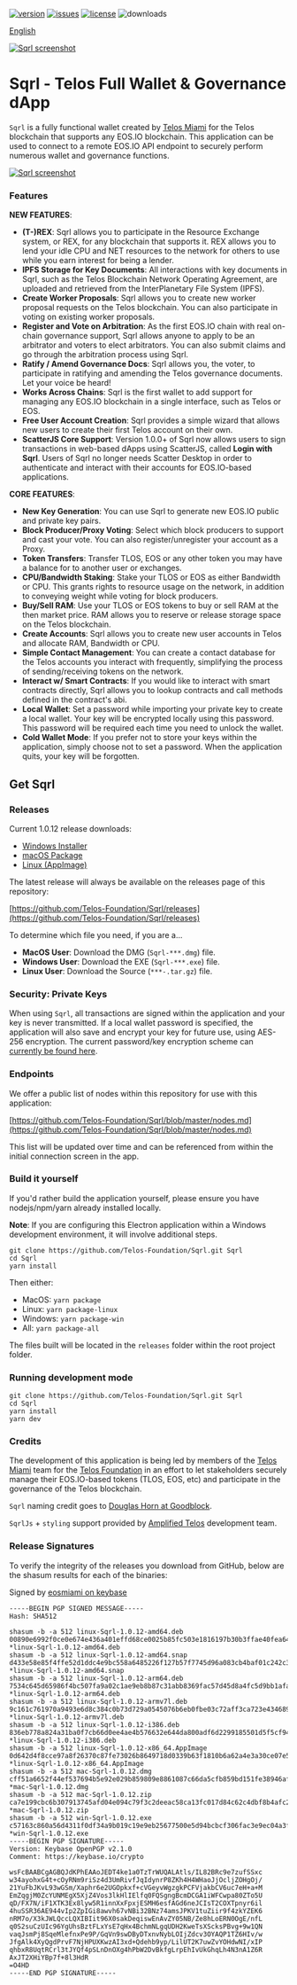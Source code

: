 [![version](https://img.shields.io/github/release/Telos-Foundation/Sqrl/all.svg)](https://github.com/Telos-Foundation/Sqrl/releases)
[![issues](https://img.shields.io/github/issues/Telos-Foundation/Sqrl.svg)](https://github.com/Telos-Foundation/Sqrl/issues)
[![license](https://img.shields.io/badge/license-MIT-blue.svg)](https://raw.githubusercontent.com/Telos-Foundation/Sqrl/master/LICENSE)
![downloads](https://img.shields.io/github/downloads/Telos-Foundation/Sqrl/total.svg)

[English](https://github.com/Telos-Foundation/Sqrl/blob/master/README.md)

[![Sqrl screenshot](https://raw.githubusercontent.com/Telos-Foundation/Sqrl/master/app/renderer/assets/images/sqrl.png)](https://raw.githubusercontent.com/Telos-Foundation/Sqrl/master/app/renderer/assets/images/sqrl.png)

# Sqrl - Telos Full Wallet & Governance dApp

`Sqrl` is a fully functional wallet created by [Telos Miami](https://eos.miami/) for the Telos blockchain that supports any EOS.IO blockchain. This application can be used to connect to a remote EOS.IO API endpoint to securely perform numerous wallet and governance functions.

[![Sqrl screenshot](https://raw.githubusercontent.com/Telos-Foundation/Sqrl/master/Sqrl.png)](https://raw.githubusercontent.com/Telos-Foundation/Sqrl/master/Sqrl.png)

### Features

**NEW FEATURES**:
- **(T-)REX**: Sqrl allows you to participate in the Resource Exchange system, or REX, for any blockchain that supports it. REX allows you to lend your idle CPU and NET resources to the network for others to use while you earn interest for being a lender.
- **IPFS Storage for Key Documents**: All interactions with key documents in Sqrl, such as the Telos Blockchain Network Operating Agreement, are uploaded and retrieved from the InterPlanetary File System (IPFS).
- **Create Worker Proposals**: Sqrl allows you to create new worker proposal requests on the Telos blockchain. You can also participate in voting on existing worker proposals.
- **Register and Vote on Arbitration**: As the first EOS.IO chain with real on-chain governance support, Sqrl allows anyone to apply to be an arbitrator and voters to elect arbitrators. You can also submit claims and go through the arbitration process using Sqrl.
- **Ratify / Amend Governance Docs**: Sqrl allows you, the voter, to participate in ratifying and amending the Telos governance documents. Let your voice be heard!
- **Works Across Chains**: Sqrl is the first wallet to add support for managing any EOS.IO blockchain in a single interface, such as Telos or EOS.
- **Free User Account Creation**: Sqrl provides a simple wizard that allows new users to create their first Telos account on their own.
- **ScatterJS Core Support**: Version 1.0.0+ of Sqrl now allows users to sign transactions in web-based dApps using ScatterJS, called **Login with Sqrl**. Users of Sqrl no longer needs Scatter Desktop in order to authenticate and interact with their accounts for EOS.IO-based applications.

**CORE FEATURES**:
- **New Key Generation**: You can use Sqrl to generate new EOS.IO public and private key pairs.
- **Block Producer/Proxy Voting**: Select which block producers to support and cast your vote. You can also register/unregister your account as a Proxy.
- **Token Transfers**: Transfer TLOS, EOS or any other token you may have a balance for to another user or exchanges.
- **CPU/Bandwidth Staking**: Stake your TLOS or EOS as either Bandwidth or CPU. This grants rights to resource usage on the network, in addition to conveying weight while voting for block producers.
- **Buy/Sell RAM**: Use your TLOS or EOS tokens to buy or sell RAM at the then market price. RAM allows you to reserve or release storage space on the Telos blockchain.
- **Create Accounts**: Sqrl allows you to create new user accounts in Telos and allocate RAM, Bandwidth or CPU.
- **Simple Contact Management**: You can create a contact database for the Telos accounts you interact with frequently, simplifying the process of sending/receiving tokens on the network.
- **Interact w/ Smart Contracts**: If you would like to interact with smart contracts directly, Sqrl allows you to lookup contracts and call methods defined in the contract's abi.
- **Local Wallet**: Set a password while importing your private key to create a local wallet. Your key will be encrypted locally using this password. This password will be required each time you need to unlock the wallet.
- **Cold Wallet Mode**: If you prefer not to store your keys within the application, simply choose not to set a password. When the application quits, your key will be forgotten.

## Get Sqrl

### Releases

Current 1.0.12 release downloads:

- [Windows Installer](https://github.com/Telos-Foundation/Sqrl/releases/download/1.0.12/win-Sqrl-1.0.12.exe)
- [macOS Package](https://github.com/Telos-Foundation/Sqrl/releases/download/1.0.12/mac-Sqrl-1.0.12.dmg)
- [Linux (AppImage)](https://github.com/Telos-Foundation/Sqrl/releases/download/1.0.12/linux-Sqrl-1.0.12-x86_64.AppImage)

The latest release will always be available on the releases page of this repository:

[https://github.com/Telos-Foundation/Sqrl/releases](https://github.com/Telos-Foundation/Sqrl/releases)

To determine which file you need, if you are a...

- **MacOS User**: Download the DMG (`Sqrl-***.dmg`) file.
- **Windows User**: Download the EXE (`Sqrl-***.exe`) file.
- **Linux User**: Download the Source (`***-.tar.gz`) file.

### Security: Private Keys

When using `Sqrl`, all transactions are signed within the application and your key is never transmitted. If a local wallet password is specified, the application will also save and encrypt your key for future use, using AES-256 encryption. The current password/key encryption scheme can [currently be found here](https://github.com/Telos-Foundation/Sqrl/blob/master/app/shared/actions/wallet.js#L8).

### Endpoints

We offer a public list of nodes within this repository for use with this application:

[https://github.com/Telos-Foundation/Sqrl/blob/master/nodes.md](https://github.com/Telos-Foundation/Sqrl/blob/master/nodes.md)

This list will be updated over time and can be referenced from within the initial connection screen in the app.

### Build it yourself

If you'd rather build the application yourself, please ensure you have nodejs/npm/yarn already installed locally.

**Note**: If you are configuring this Electron application within a Windows development environment, it will involve additional steps.

```
git clone https://github.com/Telos-Foundation/Sqrl.git Sqrl
cd Sqrl
yarn install
```

Then either:

- MacOS: `yarn package`
- Linux: `yarn package-linux`
- Windows: `yarn package-win`
- All: `yarn package-all`

The files built will be located in the `releases` folder within the root project folder.

### Running development mode

```
git clone https://github.com/Telos-Foundation/Sqrl.git Sqrl
cd Sqrl
yarn install
yarn dev
```

### Credits

The development of this application is being led by members of the [Telos Miami](https://eos.miami) team for the [Telos Foundation](https://telosfoundation.io) in an effort to let stakeholders securely manage their EOS.IO-based tokens (TLOS, EOS, etc) and participate in the governance of the Telos blockchain.

`Sqrl` naming credit goes to [Douglas Horn at Goodblock](https://goodblock.io/).

`SqrlJs` + `styling` support provided by [Amplified Telos](https://amplified.software/) development team.

### Release Signatures

To verify the integrity of the releases you download from GitHub, below are the shasum results for each of the binaries:

Signed by [eosmiami on keybase](https://keybase.io/eosmiami)

```
-----BEGIN PGP SIGNED MESSAGE-----
Hash: SHA512

shasum -b -a 512 linux-Sqrl-1.0.12-amd64.deb
00890e6992f0ce0e674e436a401effd68ce0025b85fc503e1816197b30b3ffae40fea64dc317a656310d721c0821c466f6c71f55cb5e3347c06ce41c293306ff *linux-Sqrl-1.0.12-amd64.deb
shasum -b -a 512 linux-Sqrl-1.0.12-amd64.snap
d433e58e85f4ffe52d1ddc4e9bc558a6485226f127b57f7745d96a083cb4baf01c242c33f452ce21aae09260c4d8590f445d86eec105c76d1f15d1b9e28dc1d0 *linux-Sqrl-1.0.12-amd64.snap
shasum -b -a 512 linux-Sqrl-1.0.12-arm64.deb
7534c645d65986f4bc507fa9a02c1ae9eb8b87c31abb8369fac57d45d8a4fc5d9bb1afa10eac6da0b2dfb76c71965d2ef0894bc1f65d3063b7b6ceb844bea3c4 *linux-Sqrl-1.0.12-arm64.deb
shasum -b -a 512 linux-Sqrl-1.0.12-armv7l.deb
9c161c761970a9493e6d8c384c0b73d729a0545076b6eb0fbe03c72aff3ca723e434689376aafb708ef89ef211b8ac13745c2adfb53626aa35e2b75838bd544a *linux-Sqrl-1.0.12-armv7l.deb
shasum -b -a 512 linux-Sqrl-1.0.12-i386.deb
836eb778a824a31ba0f7cb66d0ee4ae4b576632e644da800adf6d2299185501d5f5cf94e5b2c153d8c2a21ec1a0e63f6932ed1778cb2983fe7177095825d762e *linux-Sqrl-1.0.12-i386.deb
shasum -b -a 512 linux-Sqrl-1.0.12-x86_64.AppImage
0d642d4f8cce97a8f26370c87fe73026b8649718d0339b63f1810b6a62a4e3a30ce07e5f70e62f5d99df93a6be00fb7fdc0ab3c35cbdc5a200b656342e4e29b3 *linux-Sqrl-1.0.12-x86_64.AppImage
shasum -b -a 512 mac-Sqrl-1.0.12.dmg
cff51a6652f44ef537694b5e92e029b859809e8861087c66da5cfb859bd151fe38946af9ca4a2161a4f634a66c3fe0050bd5dbb4d2c6895947ed655295c16ab0 *mac-Sqrl-1.0.12.dmg
shasum -b -a 512 mac-Sqrl-1.0.12.zip
ca7e199cbc6b307913745afd04e094c79f3c2deeac58ca13fc017d84c62c4dbf8b4afc2497d3ce8312f22b67fa4514c49d868ea533628ede5603c5d74d7ab953 *mac-Sqrl-1.0.12.zip
shasum -b -a 512 win-Sqrl-1.0.12.exe
c57163c860a56d4311f0df34a9b019c19e9eb25677500e5d94bcbcf306fac3e9ec04a3f5ae10b9fea17ede48d1644fb9d15d5dd835e3fd94e0545dbfa4fff4ff *win-Sqrl-1.0.12.exe
-----BEGIN PGP SIGNATURE-----
Version: Keybase OpenPGP v2.1.0
Comment: https://keybase.io/crypto

wsFcBAABCgAGBQJdKPhEAAoJEDT4ke1a0TzTrWUQALAtls/IL82BRc9e7zufSSxc
w34ayohxG4t+cOyRNm9riSz4d3UmRivfJqIdynrP8ZKh4H4WHaoJjOcljZOHgOj/
21YuFbJKvL93wGSm/Xaphr6e2UGOpkxf+cVGeyvWgzgkPCFVjakbCV6uc7eH+a+M
EmZqgjM0ZcYUNMEgX5XjZ4Vos3lkHlIElfq0FQSgngBcmDCGA1iWFCwpa80ZTo5U
qD/FX7N/iF1XTK3Ex8lyw5R1innXxFpxjESMH6esfAGd6neJCIsT2COXTpnyr6il
4huSSR36AE944vIp2ZpIGi8awvh67vNBi32BNz74amsJPKV1tuZiir9f4zkYZEK6
nRM7o/X3kJWLQccLQXIBIit96X0sakDeqiswEnAvZY05NB/Ze8hLoERN0OgE/nfL
q0S2suCzUIc96YgUhsBztFLxYsE7qHx4BchmNLgqUDH2KweTsXScksPBvg+9w1QN
vaqJsmPj8SqeMlefnxPe9P/GqVn9swDByDTxnvNybLOIjZdcv3OYAQP1TZ6HIv/w
JfgAlk4XyQgdPrvF7NjHPUXKwzAI3xd+Qdehb9yp/LilUT2K7uwZvYOHdwNI/xIP
qhbxR8UqtRCrl3tJYQf4pSLnDnOXg4hPbW2DvBkfgLrpEhIvUkGhqLh4N3nA1Z6R
AxJT2XHiYBp7f+8l3HdR
=O4HD
-----END PGP SIGNATURE-----
```